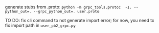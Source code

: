 generate stubs from .proto:
`python -m grpc_tools.protoc  -I. --python_out=. --grpc_python_out=. user.proto`

TO DO: fix cli command to not generate import error; for now, you need to fix import path in `user_pb2_grpc.py`